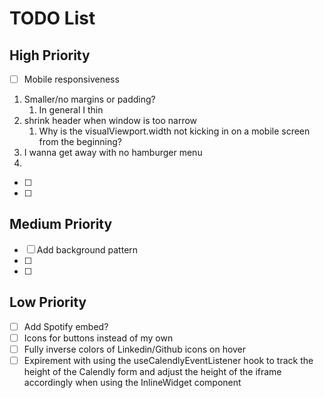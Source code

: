 # TODO List

## High Priority

- [ ] Mobile responsiveness

1. Smaller/no margins or padding?
   1. In general I thin
2. shrink header when window is too narrow
   1. Why is the visualViewport.width not kicking in on a mobile screen from the beginning?
3. I wanna get away with no hamburger menu
4. 

- [ ]
- [ ]

## Medium Priority

- [ ] Add background pattern
- [ ]
- [ ]

## Low Priority

- [ ] Add Spotify embed?
- [ ] Icons for buttons instead of my own
- [ ] Fully inverse colors of Linkedin/Github icons on hover
- [ ] Expirement with using the useCalendlyEventListener hook to track the height of the Calendly form and adjust the height of the iframe accordingly when using the InlineWidget component
